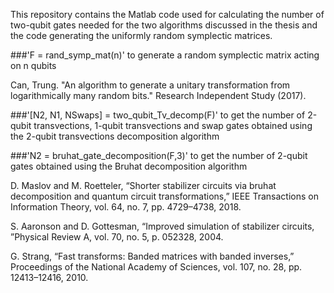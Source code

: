 This repository contains the Matlab code used for calculating the number of two-qubit gates needed for the two algorithms discussed in the thesis and the code generating the uniformly random symplectic matrices.


###'F = rand_symp_mat(n)' to generate a random symplectic matrix acting on n qubits

Can, Trung. "An algorithm to generate a unitary transformation from logarithmically many random bits." Research Independent Study (2017).


###'[N2, N1, NSwaps] = two_qubit_Tv_decomp(F)' to get the number of 2-qubit transvections, 1-qubit transvections and swap gates obtained using the 2-qubit transvections decomposition algorithm



###'N2 = bruhat_gate_decomposition(F,3)' to get the number of 2-qubit gates obtained using the Bruhat decomposition algorithm

D. Maslov and M. Roetteler, “Shorter stabilizer circuits via bruhat decomposition and quantum circuit transformations,” IEEE Transactions on Information Theory, vol. 64, no. 7, pp. 4729–4738, 2018.

S. Aaronson and D. Gottesman, “Improved simulation of stabilizer circuits, ”Physical Review A, vol. 70, no. 5, p. 052328, 2004.

G. Strang, “Fast transforms: Banded matrices with banded inverses,” Proceedings of the National Academy of Sciences, vol. 107, no. 28, pp. 12413–12416, 2010.
